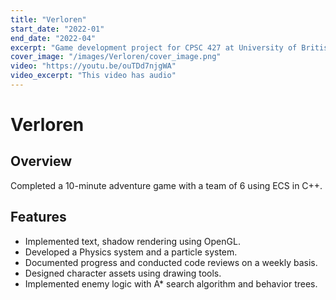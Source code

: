 ```yaml
---
title: "Verloren"
start_date: "2022-01"
end_date: "2022-04"
excerpt: "Game development project for CPSC 427 at University of British Columbia"
cover_image: "/images/Verloren/cover_image.png"
video: "https://youtu.be/ouTDd7njgWA"
video_excerpt: "This video has audio"
---
```


# Verloren

## Overview
Completed a 10-minute adventure game with a team of 6 using ECS in C++.

## Features

- Implemented text, shadow rendering using OpenGL.
- Developed a Physics system and a particle system.
- Documented progress and conducted code reviews on a weekly basis.
- Designed character assets using drawing tools.
- Implemented enemy logic with A\* search algorithm and behavior trees.
